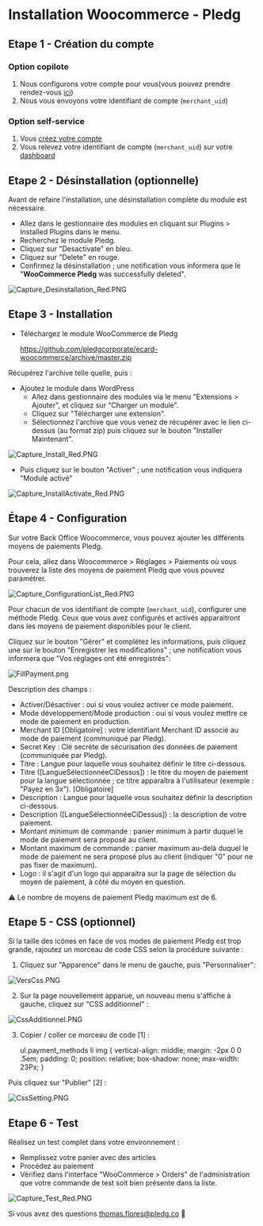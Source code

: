 # Installation Woocommerce - Pledg

## Etape 1 - Création du compte

### Option copilote

1. Nous configurons votre compte pour vous(vous pouvez prendre rendez-vous [ici](https://pledg.co/prenez-rendez-vous/))
2. Nous vous envoyons votre identifiant de compte (`merchant_uid`)

### Option self-service

1. Vous [créez votre compte](https://staging.dashboard.ecard.pledg.co/#/)
2. Vous relevez votre identifiant de compte (`merchant_uid`) sur votre [dashboard](https://staging.dashboard.ecard.pledg.co/#/)

## Etape 2 - Désinstallation (optionnelle)

Avant de refaire l'installation, une désinstallation complète du module est nécessaire.

  - Allez dans le gestionnaire des modules en cliquant sur Plugins > Installed Plugins dans le menu.
  - Recherchez le module Pledg.
  - Cliquez sur "Desactivate" en bleu.
  - Cliquez sur "Delete" en rouge.
  - Confirmez la désinstallation ; une notification vous informera que le "**WooCommerce Pledg** was successfully deleted".

![Capture_Desinstallation_Red.PNG](https://storage.googleapis.com/slite-api-files-production/files/IRZjGiN~EW/b37f7c9b-f71e-48d0-97a4-6ad77392bdc0/Capture_Desinstallation_Red.PNG)

## Etape 3 - Installation

- Téléchargez le module WooCommerce de Pledg

  https://github.com/pledgcorporate/ecard-woocommerce/archive/master.zip
  
Récupérez l'archive telle quelle, puis :

- Ajoutez le module dans WordPress
  - Allez dans gestionnaire des modules via le menu "Extensions > Ajouter", et cliquez sur "Charger un module".
  - Cliquez sur "Télécharger une extension".
  - Sélectionnez l'archive que vous venez de récupérer avec le lien ci-dessus (au format zip) puis cliquez sur le bouton "Installer Maintenant".

![Capture_Install_Red.PNG](https://storage.googleapis.com/slite-api-files-production/files/IRZjGiN~EW/8081223d-fb75-48ee-8d4a-58b34ee9584a/Capture_Install_Red.PNG)

- Puis cliquez sur le bouton "Activer" ; une notification vous indiquera "Module activé"
    
![Capture_InstallActivate_Red.PNG](https://storage.googleapis.com/slite-api-files-production/files/IRZjGiN~EW/b613da20-e592-44a2-9d35-81dd87048315/Capture_InstallActivate_Red.PNG)

## Étape 4 - Configuration

Sur votre Back Office Woocommerce, vous pouvez ajouter les différents moyens de paiements Pledg.

Pour cela, allez dans Woocommerce > Réglages > Paiements où vous trouverez la liste des moyens de paiement Pledg que vous pouvez paramétrer.

![Capture_ConfigurationList_Red.PNG](https://storage.googleapis.com/slite-api-files-production/files/IRZjGiN~EW/afd77fdf-ef64-4a90-90b6-4a7da4e1b80c/Capture_ConfigurationList_Red.PNG)

Pour chacun de vos identifiant de compte (`merchant_uid`), configurer une méthode Pledg. Ceux que vous avez configurés et activés apparaitront dans les moyens de paiement disponibles pour le client.

Cliquez sur le bouton "Gérer" et complétez les informations, puis cliquez une sur le bouton "Enregistrer les modifications" ; une notification vous informera que "Vos réglages ont été enregistrés":

![FillPayment.png](https://pledg-assets.s3-eu-west-1.amazonaws.com/ecard-plugin-doc/module/WooCommerce/FillPayment.png)

Description des champs :

- Activer/Désactiver : oui si vous voulez activer ce mode paiement.
- Mode développement/Mode production : oui si vous voulez mettre ce mode de paiement en production.
- Merchant ID [Obligatoire] : votre identifiant Merchant ID associé au mode de paiement (communiqué par Pledg).
- Secret Key : Clé secrète de sécurisation des données de paiement (communiquée par Pledg). 
- Titre : Langue pour laquelle vous souhaitez définir le titre ci-dessous.
- Titre ([LangueSélectionnéeCiDessus]) : le titre du moyen de paiement pour la langue sélectionnée ; ce titre apparaîtra à l'utilisateur (exemple : "Payez en 3x"). [Obligatoire]
- Description : Langue pour laquelle vous souhaitez définir la description ci-dessous.
- Description ([LangueSélectionnéeCiDessus]) : la description de votre paiement.
- Montant minimum de commande : panier minimum à partir duquel le mode de paiement sera proposé au client.
- Montant maximum de commande : panier maximum au-delà duquel le mode de paiement ne sera proposé plus au client (indiquer "0" pour ne pas fixer de maximum).
- Logo : il s'agit d'un logo qui apparaitra sur la page de sélection du moyen de paiement, à côté du moyen en question.

⚠️ Le nombre de moyens de paiement Pledg maximum est de 6.

## Etape 5 - CSS (optionnel)

Si la taille des icônes en face de vos modes de paiement Pledg est trop grande, rajoutez un morceau de code CSS selon la procédure suivante :

1. Cliquez sur "Apparence" dans le menu de gauche, puis "Personnaliser":

![VersCss.PNG](https://pledg-assets.s3-eu-west-1.amazonaws.com/ecard-plugin-doc/module/WooCommerce/VersCss.png)

2. Sur la page nouvellement apparue, un nouveau menu s'affiche à gauche, cliquez sur "CSS additionnel" :

![CssAdditionnel.PNG](https://pledg-assets.s3-eu-west-1.amazonaws.com/ecard-plugin-doc/module/WooCommerce/CssAdditionnel.png)

3. Copier / coller ce morceau de code [1] :
	
	ul.payment_methods li img {
    vertical-align: middle;
    margin: -2px 0 0 .5em;
    padding: 0;
    position: relative;
    box-shadow: none;
    max-width: 23Px;
	}
	
Puis cliquez sur "Publier" [2] :

![CssSetting.PNG](https://pledg-assets.s3-eu-west-1.amazonaws.com/ecard-plugin-doc/module/WooCommerce/CssSetting.png)

## Etape 6 - Test

Réalisez un test complet dans votre environnement :

- Remplissez votre panier avec des articles
- Procédez au paiement
- Vérifiez dans l'interface "WooCommerce > Orders" de l'administration que votre commande de test soit bien présente dans la liste.

![Capture_Test_Red.PNG](https://storage.googleapis.com/slite-api-files-production/files/IRZjGiN~EW/bb81c96a-ad11-4675-9faa-43b69431bb3c/Capture_Test_Red.PNG)

Si vous avez des questions thomas.flores@pledg.co 👋
